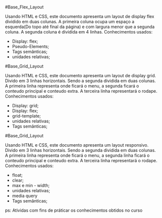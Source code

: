 #Base_Flex_Layout

Usando HTML e CSS, este documento apresenta um layout de display flex dividido em duas colunas. A primeira coluna
ocupa um espaço a esquerda(Do topo até final da página) e com largura menor que a segunda coluna.
A segunda coluna é dividida em 4 linhas. Conhecimentos usados:

- Display: flex;
- Pseudo-Elements;
- Tags semânticas;
- unidades relativas;

#Base_Grid_Layout

Usando HTML e CSS, este documento apresenta um layout de display grid. Divido em 3 linhas horizontais.
Sendo a segunda dividida em duas colunas. A primeira linha representa onde ficará o menu, a segunda ficará
o conteudo principal e conteudo extra. A terceira linha representará o rodape. Conhecimentos usados:

- Display: grid;
- Display: flex;
- grid-template;
- unidades relativas;
- Tags semânticas;

#Base_Grid_Layout

Usando HTML e CSS, este documento apresenta um layout responsivo. Divido em 3 linhas horizontais.
Sendo a segunda dividida em duas colunas. A primeira linha representa onde ficará o menu, a segunda linha 
ficará o conteudo principal e conteudo extra. A terceira linha representará o rodape. Conhecimentos usados:

- float;
- clear;
- max e min - width;
- unidades relativas;
- media query
- Tags semânticas;

ps: Atividas com fins de práticar os conhecimentos obtidos no curso